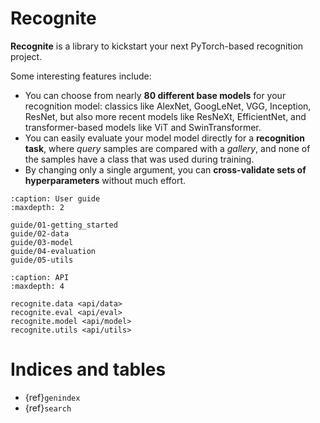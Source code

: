 # Recognite

**Recognite** is a library to kickstart your next PyTorch-based recognition project.

Some interesting features include:

- You can choose from nearly **80 different base models** for your recognition model: classics like AlexNet, GoogLeNet, VGG, Inception, ResNet, but also more recent models like ResNeXt, EfficientNet, and transformer-based models like ViT and SwinTransformer.
- You can easily evaluate your model model directly for a **recognition task**, where *query* samples are compared with a *gallery*, and none of the samples have a class that was used during training.
- By changing only a single argument, you can **cross-validate sets of hyperparameters** without much effort.

```{toctree}
:caption: User guide
:maxdepth: 2

guide/01-getting_started
guide/02-data
guide/03-model
guide/04-evaluation
guide/05-utils
```

```{toctree}
:caption: API
:maxdepth: 4

recognite.data <api/data>
recognite.eval <api/eval>
recognite.model <api/model>
recognite.utils <api/utils>
```

# Indices and tables

- {ref}`genindex`
- {ref}`search`
